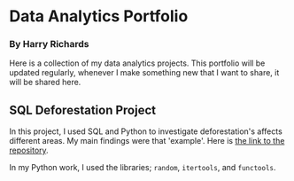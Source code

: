 # Data Analytics Portfolio

### By Harry Richards

Here is a collection of my data analytics projects. This portfolio will be updated regularly, whenever I make something new that I want to share, it will be shared here.

## SQL Deforestation Project 

In this project, I used SQL and Python to investigate deforestation's affects different areas. My main findings were that 'example'. Here is [the link to the repository](https://github.com/hrichards098/sql-deforestation-project).

In my Python work, I used the libraries; `random`, `itertools`, and `functools`.
